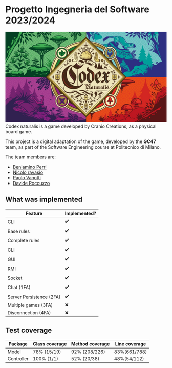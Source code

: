 # Progetto Ingegneria del Software 2023/2024
![](src/main/resources/it/polimi/sw/gianpaolocugola47/graphics/backGround/frontPage.jpeg)
Codex naturalis is a game developed by Cranio Creations, as a physical board game.

This project is a digital adaptation of the game, developed by the **GC47** team, as part of the Software Engineering course at Politecnico di Milano.

The team members are:

- [Beniamino Perri]()
- [Nicolò ravasio]()
- [Paolo Vanotti]()
- [Davide Roccuzzo]()


## What was implemented

| Feature                  | Implemented? |
|--------------------------|------------|
| CLI                      | ✔️         |
| Base rules               | ✔️         |
| Complete rules           | ✔️         |
| CLI                      | ✔️         |
| GUI                      | ✔️         |
| RMI                      | ✔️         |
| Socket                   | ✔️         |
| Chat (1FA)               | ✔️         |
| Server Persistence (2FA) | ✔️         |
| Multiple games (3FA)     | ❌         |
| Disconnection  (4FA)     | ❌         |


## Test coverage

| Package    | Class coverage | Method coverage | Line coverage |
|------------|----------------|-----------------|-------------|
| Model       | 78% (15/19)    | 92% (208/226)   | 83%(661/788) |
| Controller | 100% (1/1)     | 52% (20/38)     | 48%(54/112) |

